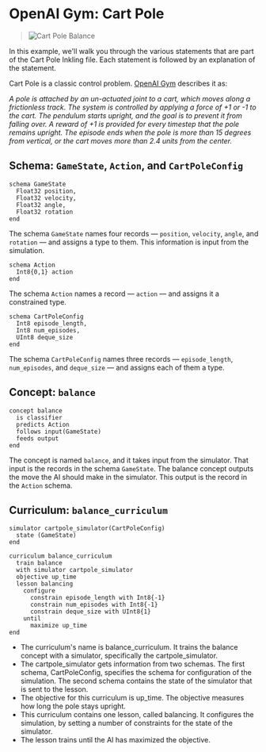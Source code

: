 # OpenAI Gym: Cart Pole

> ![Cart Pole Balance](../images/cart-pole-balance.gif)

In this example, we'll walk you through the various statements that are part of the Cart Pole Inkling file. Each statement is followed by an explanation of the statement.

Cart Pole is a classic control problem. [OpenAI Gym][1] describes it as:

_A pole is attached by an un-actuated joint to a cart, which moves along a frictionless track. The system is controlled by applying a force of +1 or -1 to the cart. The pendulum starts upright, and the goal is to prevent it from falling over. A reward of +1 is provided for every timestep that the pole remains upright. The episode ends when the pole is more than 15 degrees from vertical, or the cart moves more than 2.4 units from the center._

## Schema: `GameState`, `Action`, and `CartPoleConfig`

```inkling
schema GameState
  Float32 position,
  Float32 velocity,
  Float32 angle,
  Float32 rotation
end
```

The schema `GameState` names four records — `position`, `velocity`, `angle`, and `rotation` — and assigns a type to them. This information is input from the simulation.

```inkling
schema Action
  Int8{0,1} action
end
```

The schema `Action` names a record — `action` —  and assigns it a constrained type.

```inkling
schema CartPoleConfig
  Int8 episode_length,
  Int8 num_episodes,
  UInt8 deque_size
end
```

 The schema `CartPoleConfig` names three records — `episode_length`, `num_episodes`, and `deque_size` — and assigns each of them a type.

## Concept: `balance`

```inkling
concept balance
  is classifier
  predicts Action
  follows input(GameState)
  feeds output
end
```

The concept is named `balance`, and it takes input from the simulator. That input is the records in the schema `GameState`. The balance concept outputs the move the AI should make in the simulator. This output is the record in the `Action` schema.

## Curriculum: `balance_curriculum`

```inkling
simulator cartpole_simulator(CartPoleConfig)
  state (GameState)
end

curriculum balance_curriculum
  train balance
  with simulator cartpole_simulator
  objective up_time
  lesson balancing
    configure
      constrain episode_length with Int8{-1}
      constrain num_episodes with Int8{-1}
      constrain deque_size with UInt8{1}
    until
      maximize up_time
end
```

* The curriculum's name is balance_curriculum. It trains the balance concept with a simulator, specifically the cartpole_simulator.
* The cartpole_simulator gets information from two schemas. The first schema, CartPoleConfig, specifies the schema for configuration of the simulation. The second schema contains the state of the simulator that is sent to the lesson.
* The objective for this curriculum is up_time. The objective measures how long the pole stays upright.
* This curriculum contains one lesson, called balancing. It configures the simulation, by setting a number of constraints for the state of the simulator.
* The lesson trains until the AI has maximized the objective.

[1]: https://gym.openai.com/envs/CartPole-v1
